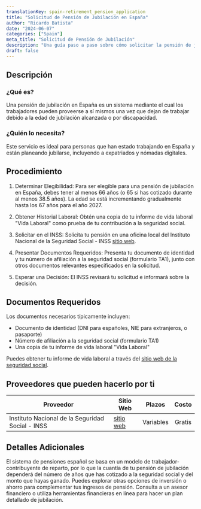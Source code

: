 ```yaml
---
translationKey: spain-retirement_pension_application
title: "Solicitud de Pensión de Jubilación en España"
author: "Ricardo Batista"
date: "2024-06-07"
categories: ["Spain"]
meta_title: "Solicitud de Pensión de Jubilación"
description: "Una guía paso a paso sobre cómo solicitar la pensión de jubilación en España"
draft: false
---
```


## Descripción
### ¿Qué es?
Una pensión de jubilación en España es un sistema mediante el cual los trabajadores pueden proveerse a sí mismos una vez que dejan de trabajar debido a la edad de jubilación alcanzada o por discapacidad.

### ¿Quién lo necesita?
Este servicio es ideal para personas que han estado trabajando en España y están planeando jubilarse, incluyendo a expatriados y nómadas digitales.

## Procedimiento

1. Determinar Elegibilidad:
Para ser elegible para una pensión de jubilación en España, debes tener al menos 66 años (o 65 si has cotizado durante al menos 38.5 años). La edad se está incrementando gradualmente hasta los 67 años para el año 2027.

2. Obtener Historial Laboral:
Obtén una copia de tu informe de vida laboral "Vida Laboral" como prueba de tu contribución a la seguridad social.

3. Solicitar en el INSS:
Solicita tu pensión en una oficina local del Instituto Nacional de la Seguridad Social - INSS [sitio web](http://www.seg-social.es/wps/portal/wss/internet/Inicio).

4. Presentar Documentos Requeridos:
Presenta tu documento de identidad y tu número de afiliación a la seguridad social (formulario TA1), junto con otros documentos relevantes especificados en la solicitud.

5. Esperar una Decisión:
El INSS revisará tu solicitud e informará sobre la decisión.

## Documentos Requeridos
Los documentos necesarios típicamente incluyen:

- Documento de identidad (DNI para españoles, NIE para extranjeros, o pasaporte)
- Número de afiliación a la seguridad social (formulario TA1)
- Una copia de tu informe de vida laboral "Vida Laboral"

Puedes obtener tu informe de vida laboral a través del [sitio web de la seguridad social](http://www.seg-social.es/wps/portal/wss/internet/Trabajadores/Afiliacion/10747/10749).

## Proveedores que pueden hacerlo por ti

| Proveedor       |     Sitio Web    |     Plazos    |     Costo     |
| --------------- | --------------- |  :-------------: | :-------------: |
| Instituto Nacional de la Seguridad Social - INSS     |  [sitio web](http://www.seg-social.es/wps/portal/wss/internet/Inicio)       |      Variables      |        Gratis       |

## Detalles Adicionales

El sistema de pensiones español se basa en un modelo de trabajador-contribuyente de reparto, por lo que la cuantía de tu pensión de jubilación dependerá del número de años que has cotizado a la seguridad social y del monto que hayas ganado. Puedes explorar otras opciones de inversión o ahorro para complementar tus ingresos de pensión. Consulta a un asesor financiero o utiliza herramientas financieras en línea para hacer un plan detallado de jubilación.